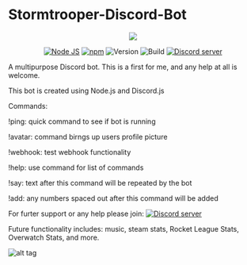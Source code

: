 # Stormtrooper-Discord-Bot
<p style="text-align:center;">
<img src="http://www.fubiz.net/wp-content/uploads/2016/03/minimalisteheroesmasks24-900x381.jpg"></p>

<p align="center">
<a href="http://nodejs.org"><img src="https://img.shields.io/badge/Node.js-6.10.1-blue.svg" alt="Node JS"></a>
<a href="http://npmjs.com"><img src="https://img.shields.io/badge/npm-4.0.5-blue.svg" alt="npm"></a>
<a><img src="https://img.shields.io/badge/Version-0.3-blue.svg" alt="Version"></a>
<a><img src="https://img.shields.io/travis/USER/REPO.svg" alt=Build Status"></a>
<a href="https://discord.gg/YucSE7t"><img src="https://discordapp.com/api/guilds/295651804669018113/widget.png" alt="Discord server"></a>
</p>


A multipurpose Discord bot.
This is a first for me, and any help at all is welcome.

This bot is created using Node.js and Discord.js

Commands:

!ping: quick command to see if bot is running

!avatar: command birngs up users profile picture

!webhook: test webhook functionality

!help: use command for list of commands

!say: text after this command will be repeated by the bot

!add: any numbers spaced out after this command will be added


For furter support or any help please join:
<a href="https://discord.gg/YucSE7t"><img src="https://discordapp.com/api/guilds/295651804669018113/widget.png" alt="Discord server"></a> 

Future functionality includes: music, steam stats, Rocket League Stats, Overwatch Stats, and more.


![alt tag](https://upload.wikimedia.org/wikipedia/commons/thumb/d/d9/Node.js_logo.svg/2000px-Node.js_logo.svg.png)
